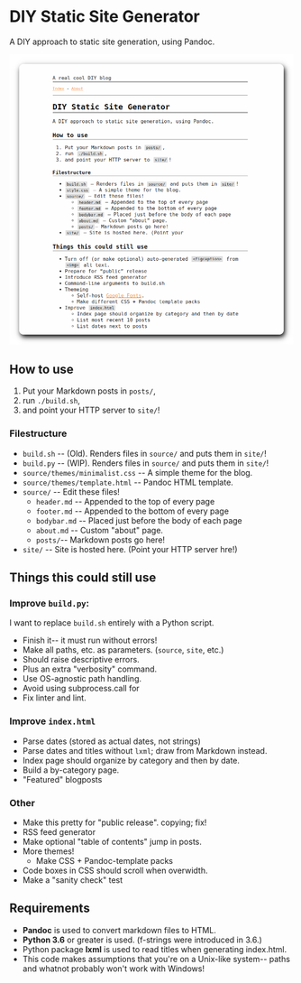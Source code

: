 # DIY Static Site Generator

A DIY approach to static site generation, using Pandoc.

![Screenshot of a this README, without the screenshot, rendered using this blog.](/images/screenshot.png)

## How to use

1. Put your Markdown posts in `posts/`,
2. run `./build.sh`,
3. and point your HTTP server to `site/`!

### Filestructure

 * `build.sh` -- (Old). Renders files in `source/` and puts them in `site/`!
 * `build.py` -- (WIP). Renders files in `source/` and puts them in `site/`!
 * `source/themes/minimalist.css` -- A simple theme for the blog.
 * `source/themes/template.html` -- Pandoc HTML template.
 * `source/` -- Edit these files!
    * `header.md` -- Appended to the top of every page
    * `footer.md` -- Appended to the bottom of every page
    * `bodybar.md` -- Placed just before the body of each page
    * `about.md` -- Custom "about" page.
    * `posts/`-- Markdown posts go here!
 * `site/` -- Site is hosted here. (Point your HTTP server hre!)

## Things this could still use

### Improve `build.py`:

I want to replace `build.sh` entirely with a Python script.

* Finish it-- it must run without errors!
* Make all paths, etc. as parameters. (`source`, `site`, etc.)
* Should raise descriptive errors.
* Plus an extra "verbosity" command.
* Use OS-agnostic path handling. 
* Avoid using subprocess.call for
* Fix linter and lint.

### Improve `index.html`

* Parse dates (stored as actual dates, not strings)
* Parse dates and titles without `lxml`; draw from Markdown instead.
* Index page should organize by category and then by date.
* Build a by-category page.
 * "Featured" blogposts

### Other

 * Make this pretty for "public release".
 copying; fix!
 * RSS feed generator
 * Make optional "table of contents" jump in posts.
 * More themes!
    * Make CSS + Pandoc-template packs
 * Code boxes in CSS should scroll when overwidth.
 * Make a "sanity check" test 

## Requirements

 * **Pandoc** is used to convert markdown files to HTML.
 * **Python 3.6** or greater is used. (f-strings were introduced in 3.6.)
 * Python package **lxml** is used to read titles when generating index.html.
 * This code makes assumptions that you're on a Unix-like system-- paths and whatnot probably won't work with Windows!

